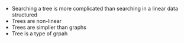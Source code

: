 * Searching a tree is more complicated than searching in a linear data structured
* Trees are non-linear
* Trees are simplier than graphs
* Tree is a type of grpah
